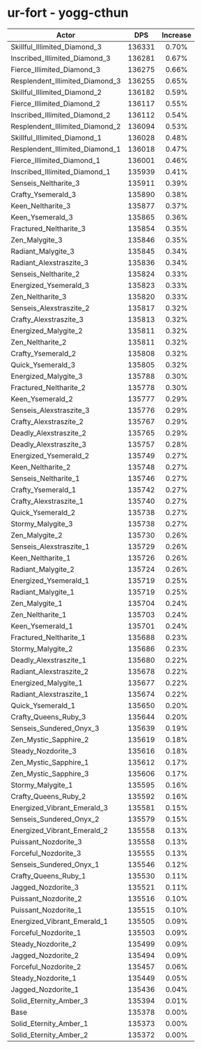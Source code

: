 # ur-fort - yogg-cthun
| Actor | DPS | Increase |
|---|:---:|:---:|
|Skillful_Illimited_Diamond_3|136331|0.70%|
|Inscribed_Illimited_Diamond_3|136281|0.67%|
|Fierce_Illimited_Diamond_3|136275|0.66%|
|Resplendent_Illimited_Diamond_3|136255|0.65%|
|Skillful_Illimited_Diamond_2|136182|0.59%|
|Fierce_Illimited_Diamond_2|136117|0.55%|
|Inscribed_Illimited_Diamond_2|136112|0.54%|
|Resplendent_Illimited_Diamond_2|136094|0.53%|
|Skillful_Illimited_Diamond_1|136028|0.48%|
|Resplendent_Illimited_Diamond_1|136018|0.47%|
|Fierce_Illimited_Diamond_1|136001|0.46%|
|Inscribed_Illimited_Diamond_1|135939|0.41%|
|Senseis_Neltharite_3|135911|0.39%|
|Crafty_Ysemerald_3|135890|0.38%|
|Keen_Neltharite_3|135877|0.37%|
|Keen_Ysemerald_3|135865|0.36%|
|Fractured_Neltharite_3|135854|0.35%|
|Zen_Malygite_3|135846|0.35%|
|Radiant_Malygite_3|135845|0.34%|
|Radiant_Alexstraszite_3|135836|0.34%|
|Senseis_Neltharite_2|135824|0.33%|
|Energized_Ysemerald_3|135823|0.33%|
|Zen_Neltharite_3|135820|0.33%|
|Senseis_Alexstraszite_2|135817|0.32%|
|Crafty_Alexstraszite_3|135813|0.32%|
|Energized_Malygite_2|135811|0.32%|
|Zen_Neltharite_2|135811|0.32%|
|Crafty_Ysemerald_2|135808|0.32%|
|Quick_Ysemerald_3|135805|0.32%|
|Energized_Malygite_3|135788|0.30%|
|Fractured_Neltharite_2|135778|0.30%|
|Keen_Ysemerald_2|135777|0.29%|
|Senseis_Alexstraszite_3|135776|0.29%|
|Crafty_Alexstraszite_2|135767|0.29%|
|Deadly_Alexstraszite_2|135765|0.29%|
|Deadly_Alexstraszite_3|135757|0.28%|
|Energized_Ysemerald_2|135749|0.27%|
|Keen_Neltharite_2|135748|0.27%|
|Senseis_Neltharite_1|135746|0.27%|
|Crafty_Ysemerald_1|135742|0.27%|
|Crafty_Alexstraszite_1|135740|0.27%|
|Quick_Ysemerald_2|135738|0.27%|
|Stormy_Malygite_3|135738|0.27%|
|Zen_Malygite_2|135730|0.26%|
|Senseis_Alexstraszite_1|135729|0.26%|
|Keen_Neltharite_1|135726|0.26%|
|Radiant_Malygite_2|135724|0.26%|
|Energized_Ysemerald_1|135719|0.25%|
|Radiant_Malygite_1|135719|0.25%|
|Zen_Malygite_1|135704|0.24%|
|Zen_Neltharite_1|135703|0.24%|
|Keen_Ysemerald_1|135701|0.24%|
|Fractured_Neltharite_1|135688|0.23%|
|Stormy_Malygite_2|135686|0.23%|
|Deadly_Alexstraszite_1|135680|0.22%|
|Radiant_Alexstraszite_2|135678|0.22%|
|Energized_Malygite_1|135677|0.22%|
|Radiant_Alexstraszite_1|135674|0.22%|
|Quick_Ysemerald_1|135650|0.20%|
|Crafty_Queens_Ruby_3|135644|0.20%|
|Senseis_Sundered_Onyx_3|135639|0.19%|
|Zen_Mystic_Sapphire_2|135619|0.18%|
|Steady_Nozdorite_3|135616|0.18%|
|Zen_Mystic_Sapphire_1|135612|0.17%|
|Zen_Mystic_Sapphire_3|135606|0.17%|
|Stormy_Malygite_1|135595|0.16%|
|Crafty_Queens_Ruby_2|135592|0.16%|
|Energized_Vibrant_Emerald_3|135581|0.15%|
|Senseis_Sundered_Onyx_2|135579|0.15%|
|Energized_Vibrant_Emerald_2|135558|0.13%|
|Puissant_Nozdorite_3|135558|0.13%|
|Forceful_Nozdorite_3|135555|0.13%|
|Senseis_Sundered_Onyx_1|135546|0.12%|
|Crafty_Queens_Ruby_1|135530|0.11%|
|Jagged_Nozdorite_3|135521|0.11%|
|Puissant_Nozdorite_2|135516|0.10%|
|Puissant_Nozdorite_1|135515|0.10%|
|Energized_Vibrant_Emerald_1|135505|0.09%|
|Forceful_Nozdorite_1|135503|0.09%|
|Steady_Nozdorite_2|135499|0.09%|
|Jagged_Nozdorite_2|135494|0.09%|
|Forceful_Nozdorite_2|135457|0.06%|
|Steady_Nozdorite_1|135449|0.05%|
|Jagged_Nozdorite_1|135436|0.04%|
|Solid_Eternity_Amber_3|135394|0.01%|
|Base|135378|0.00%|
|Solid_Eternity_Amber_1|135373|0.00%|
|Solid_Eternity_Amber_2|135372|0.00%|
